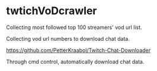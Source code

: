 # twtichVoDcrawler

Collecting most followed top 100 streamers' vod url list.

Collecting vod url numbers to download chat data.

https://github.com/PetterKraabol/Twitch-Chat-Downloader

Through cmd control, automatically download chat data. 

